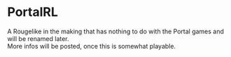 # PortalRL

A Rougelike in the making that has nothing to do with the Portal games and will be renamed later.  
More infos will be posted, once this is somewhat playable.
